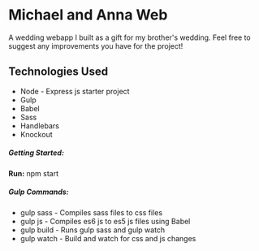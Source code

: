 Michael and Anna Web
====================

A wedding webapp I built as a gift for my brother's wedding. Feel free to suggest any improvements you have for the project!

Technologies Used
-------------
* Node - Express js starter project
* Gulp
* Babel
* Sass
* Handlebars
* Knockout

##### Getting Started:
**Run:** npm start

##### Gulp Commands:
* gulp sass - Compiles sass files to css files
* gulp js - Compiles es6 js to es5 js files using Babel
* gulp build - Runs gulp sass and gulp watch
* gulp watch - Build and watch for css and js changes